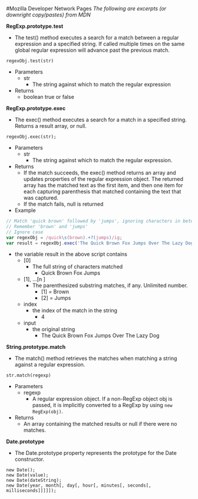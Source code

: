 #Mozilla Developer Network Pages
*The following are excerpts (or downright copy/pastes) from MDN*

**RegExp.prototype.test**
- The test() method executes a search for a match between a regular expression and a specified string. If called multiple times on the same global regular expression will advance past the previous match.
```
regexObj.test(str)
```
- Parameters
    - str
        - The string against which to match the regular expression
- Returns
    - boolean true or false

**RegExp.prototype.exec**
- The exec() method executes a search for a match in a specified string. Returns a result array, or null.
```
regexObj.exec(str);
```
- Parameters
    - str
        - The string against which to match the regular expression.
- Returns
    - If the match succeeds, the exec() method returns an array and updates properties of the regular expression object. The returned array has the matched text as the first item, and then one item for each capturing parenthesis that matched containing the text that was captured.
    - If the match fails, null is returned
- Example
```javascript
// Match 'quick brown' followed by 'jumps', ignoring characters in between
// Remember 'brown' and 'jumps'
// Ignore case
var regexObj = /quick\s(brown).+?(jumps)/ig;
var result = regexObj.exec('The Quick Brown Fox Jumps Over The Lazy Dog');
```
- the variable result in the above script contains
    - [0]
        - The full string of characters matched
            - Quick Brown Fox Jumps
    - [1], ...[n ]
        - The parenthesized substring matches, if any. Unlimited number.
            - [1] = Brown
            - [2] = Jumps
    - index
        - the index of the match in the string
            - 4
    - input
        - the original string
            - The Quick Brown Fox Jumps Over The Lazy Dog

**String.prototype.match**
- The match() method retrieves the matches when matching a string against a regular expression.
```
str.match(regexp)
```
- Parameters
    - regexp
        - A regular expression object. If a non-RegExp object obj is passed, it is implicitly converted to a RegExp by using ```new RegExp(obj)```.
- Returns
    - An array containing the matched results or null if there were no matches.

**Date.prototype**
- The Date.prototype property represents the prototype for the Date constructor.
```
new Date();
new Date(value);
new Date(dateString);
new Date(year, month[, day[, hour[, minutes[, seconds[, milliseconds]]]]]);
```
